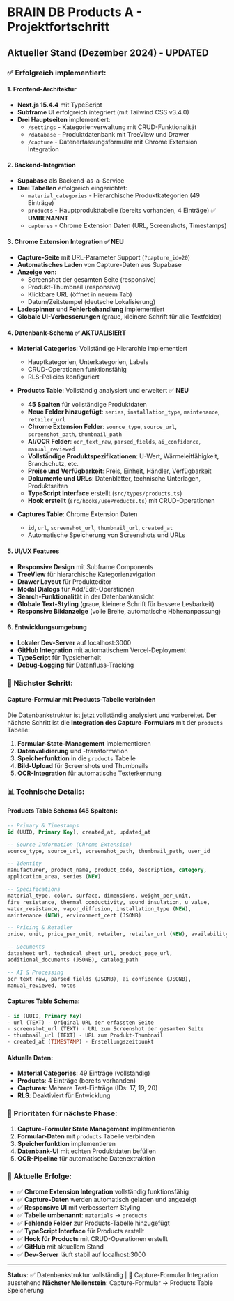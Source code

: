 # BRAIN DB Products A - Projektfortschritt

## Aktueller Stand (Dezember 2024) - UPDATED

### ✅ Erfolgreich implementiert:

#### 1. **Frontend-Architektur**
- **Next.js 15.4.4** mit TypeScript
- **Subframe UI** erfolgreich integriert (mit Tailwind CSS v3.4.0)
- **Drei Hauptseiten** implementiert:
  - `/settings` - Kategorienverwaltung mit CRUD-Funktionalität
  - `/database` - Produktdatenbank mit TreeView und Drawer
  - `/capture` - Datenerfassungsformular mit Chrome Extension Integration

#### 2. **Backend-Integration**
- **Supabase** als Backend-as-a-Service
- **Drei Tabellen** erfolgreich eingerichtet:
  - `material_categories` - Hierarchische Produktkategorien (49 Einträge)
  - `products` - Hauptprodukttabelle (bereits vorhanden, 4 Einträge) ✅ **UMBENANNT**
  - `captures` - Chrome Extension Daten (URL, Screenshots, Timestamps)

#### 3. **Chrome Extension Integration** ✅ **NEU**
- **Capture-Seite** mit URL-Parameter Support (`?capture_id=20`)
- **Automatisches Laden** von Capture-Daten aus Supabase
- **Anzeige von:**
  - Screenshot der gesamten Seite (responsive)
  - Produkt-Thumbnail (responsive)
  - Klickbare URL (öffnet in neuem Tab)
  - Datum/Zeitstempel (deutsche Lokalisierung)
- **Ladespinner** und **Fehlerbehandlung** implementiert
- **Globale UI-Verbesserungen** (graue, kleinere Schrift für alle Textfelder)

#### 4. **Datenbank-Schema** ✅ **AKTUALISIERT**
- **Material Categories**: Vollständige Hierarchie implementiert
  - Hauptkategorien, Unterkategorien, Labels
  - CRUD-Operationen funktionsfähig
  - RLS-Policies konfiguriert

- **Products Table**: Vollständig analysiert und erweitert ✅ **NEU**
  - **45 Spalten** für vollständige Produktdaten
  - **Neue Felder hinzugefügt**: `series`, `installation_type`, `maintenance`, `retailer_url`
  - **Chrome Extension Felder**: `source_type`, `source_url`, `screenshot_path`, `thumbnail_path`
  - **AI/OCR Felder**: `ocr_text_raw`, `parsed_fields`, `ai_confidence`, `manual_reviewed`
  - **Vollständige Produktspezifikationen**: U-Wert, Wärmeleitfähigkeit, Brandschutz, etc.
  - **Preise und Verfügbarkeit**: Preis, Einheit, Händler, Verfügbarkeit
  - **Dokumente und URLs**: Datenblätter, technische Unterlagen, Produktseiten
  - **TypeScript Interface** erstellt (`src/types/products.ts`)
  - **Hook erstellt** (`src/hooks/useProducts.ts`) mit CRUD-Operationen

- **Captures Table**: Chrome Extension Daten
  - `id`, `url`, `screenshot_url`, `thumbnail_url`, `created_at`
  - Automatische Speicherung von Screenshots und URLs

#### 5. **UI/UX Features**
- **Responsive Design** mit Subframe Components
- **TreeView** für hierarchische Kategorienavigation
- **Drawer Layout** für Produkteditor
- **Modal Dialogs** für Add/Edit-Operationen
- **Search-Funktionalität** in der Datenbankansicht
- **Globale Text-Styling** (graue, kleinere Schrift für bessere Lesbarkeit)
- **Responsive Bildanzeige** (volle Breite, automatische Höhenanpassung)

#### 6. **Entwicklungsumgebung**
- **Lokaler Dev-Server** auf localhost:3000
- **GitHub Integration** mit automatischem Vercel-Deployment
- **TypeScript** für Typsicherheit
- **Debug-Logging** für Datenfluss-Tracking

### 🔄 Nächster Schritt:

#### **Capture-Formular mit Products-Tabelle verbinden**
Die Datenbankstruktur ist jetzt vollständig analysiert und vorbereitet. Der nächste Schritt ist die **Integration des Capture-Formulars** mit der `products` Tabelle:

1. **Formular-State-Management** implementieren
2. **Datenvalidierung** und -transformation
3. **Speicherfunktion** in die `products` Tabelle
4. **Bild-Upload** für Screenshots und Thumbnails
5. **OCR-Integration** für automatische Texterkennung

### 📊 Technische Details:

#### **Products Table Schema (45 Spalten):**
```sql
-- Primary & Timestamps
id (UUID, Primary Key), created_at, updated_at

-- Source Information (Chrome Extension)
source_type, source_url, screenshot_path, thumbnail_path, user_id

-- Identity
manufacturer, product_name, product_code, description, category, 
application_area, series (NEW)

-- Specifications
material_type, color, surface, dimensions, weight_per_unit, 
fire_resistance, thermal_conductivity, sound_insulation, u_value, 
water_resistance, vapor_diffusion, installation_type (NEW), 
maintenance (NEW), environment_cert (JSONB)

-- Pricing & Retailer
price, unit, price_per_unit, retailer, retailer_url (NEW), availability

-- Documents
datasheet_url, technical_sheet_url, product_page_url, 
additional_documents (JSONB), catalog_path

-- AI & Processing
ocr_text_raw, parsed_fields (JSONB), ai_confidence (JSONB), 
manual_reviewed, notes
```

#### **Captures Table Schema:**
```sql
- id (UUID, Primary Key)
- url (TEXT) - Original URL der erfassten Seite
- screenshot_url (TEXT) - URL zum Screenshot der gesamten Seite
- thumbnail_url (TEXT) - URL zum Produkt-Thumbnail
- created_at (TIMESTAMP) - Erstellungszeitpunkt
```

#### **Aktuelle Daten:**
- **Material Categories**: 49 Einträge (vollständig)
- **Products**: 4 Einträge (bereits vorhanden)
- **Captures**: Mehrere Test-Einträge (IDs: 17, 19, 20)
- **RLS**: Deaktiviert für Entwicklung

### 🎯 Prioritäten für nächste Phase:

1. **Capture-Formular State Management** implementieren
2. **Formular-Daten** mit `products` Tabelle verbinden
3. **Speicherfunktion** implementieren
4. **Datenbank-UI** mit echten Produktdaten befüllen
5. **OCR-Pipeline** für automatische Datenextraktion

### 🚀 **Aktuelle Erfolge:**

- ✅ **Chrome Extension Integration** vollständig funktionsfähig
- ✅ **Capture-Daten** werden automatisch geladen und angezeigt
- ✅ **Responsive UI** mit verbessertem Styling
- ✅ **Tabelle umbenannt**: `materials` → `products`
- ✅ **Fehlende Felder** zur Products-Tabelle hinzugefügt
- ✅ **TypeScript Interface** für Products erstellt
- ✅ **Hook für Products** mit CRUD-Operationen erstellt
- ✅ **GitHub** mit aktuellem Stand
- ✅ **Dev-Server** läuft stabil auf localhost:3000

---

**Status**: ✅ Datenbankstruktur vollständig | 🔄 Capture-Formular Integration ausstehend
**Nächster Meilenstein**: Capture-Formular → Products Table Speicherung 